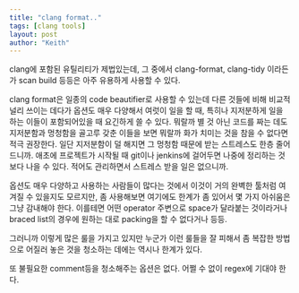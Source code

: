 ```yaml
---
title: "clang format.."
tags: [clang tools]
layout: post
author: "Keith"
---
```


clang에 포함된 유틸리티가 제법있는데, 그 중에서 clang-format, clang-tidy 이라든가 scan build 등등은 아주 유용하게 사용할 수 있다.

clang format은 일종의 code beautifier로 사용할 수 있는데 다른 것들에 비해 비교적 널리 쓰이는 데다가 옵션도 매우 다양해서 여럿이 일을 할 때, 특히나 지저분하게 일을 하는 이들이 포함되어있을 때 요긴하게 쓸 수 있다. 뭐랄까 별 것 아닌 코드를 짜는 데도 지저분함과 멍청함을 골고루 갖춘 이들을 보면 뭐랄까 화가 치미는 것을 참을 수 없다면 적극 권장한다.
일단 지저분함이 덜 해지면 그 멍청함 때문에 받는 스트레스도 한층 줄어드니까. 애초에 프로젝트가 시작될 때 git이나 jenkins에 걸어두면 나중에 정리하는 것보다 나을 수 있다. 적어도 관리하면서 스트레스 받을 일은 없으니까.

옵션도 매우 다양하고 사용하는 사람들이 많다는 것에서 이것이 거의 완벽한 툴처럼 여겨질 수 있을지도 모르지만, 좀 사용해보면 여기에도 한계가 좀 있어서 몇 가지 아쉬움은 그냥 감내해야 한다. 이를테면 어떤 operator 주변으로 space가 달라붙는 것이라거나 braced list의 경우에 원하는 대로 packing을 할 수 없다거나 등등. 

그러니까 이렇게 많은 룰을 가지고 있지만 누군가 이런 룰들을 잘 피해서 좀 복잡한 방법으로 어질러 놓은 것을 청소하는 데에는 역시나 한계가 있다.

또 불필요한 comment등을 청소해주는 옵션은 없다. 어쩔 수 없이 regex에 기대야 한다.